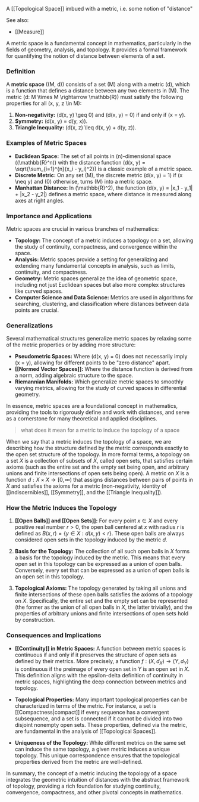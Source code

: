 A [[Topological Space]] imbued with a metric, i.e. some notion of "distance"

See also:
- [[Measure]]

A metric space is a fundamental concept in mathematics, particularly in the fields of geometry, analysis, and topology. It provides a formal framework for quantifying the notion of distance between elements of a set.

### Definition

A **metric space** \((M, d)\) consists of a set \(M\) along with a metric \(d\), which is a function that defines a distance between any two elements in \(M\). The metric \(d: M \times M \rightarrow \mathbb{R}\) must satisfy the following properties for all \(x, y, z \in M\):

1. **Non-negativity:** \(d(x, y) \geq 0\) and \(d(x, y) = 0\) if and only if \(x = y\).
2. **Symmetry:** \(d(x, y) = d(y, x)\).
3. **Triangle Inequality:** \(d(x, z) \leq d(x, y) + d(y, z)\).

### Examples of Metric Spaces

- **Euclidean Space:** The set of all points in \(n\)-dimensional space (\(\mathbb{R}^n\)) with the distance function \(d(x, y) = \sqrt{\sum_{i=1}^{n}(x_i - y_i)^2}\) is a classic example of a metric space.
- **Discrete Metric:** On any set \(M\), the discrete metric \(d(x, y) = 1\) if \(x \neq y\) and \(0\) otherwise, turns \(M\) into a metric space.
- **Manhattan Distance:** In \(\mathbb{R}^2\), the function \(d(x, y) = |x_1 - y_1| + |x_2 - y_2|\) defines a metric space, where distance is measured along axes at right angles.

### Importance and Applications

Metric spaces are crucial in various branches of mathematics:

- **Topology:** The concept of a metric induces a topology on a set, allowing the study of continuity, compactness, and convergence within the space.
- **Analysis:** Metric spaces provide a setting for generalizing and extending many fundamental concepts in analysis, such as limits, continuity, and compactness.
- **Geometry:** Metric spaces generalize the idea of geometric space, including not just Euclidean spaces but also more complex structures like curved spaces.
- **Computer Science and Data Science:** Metrics are used in algorithms for searching, clustering, and classification where distances between data points are crucial.

### Generalizations

Several mathematical structures generalize metric spaces by relaxing some of the metric properties or by adding more structure:

- **Pseudometric Spaces:** Where \(d(x, y) = 0\) does not necessarily imply \(x = y\), allowing for different points to be "zero distance" apart.
- **[[Normed Vector Spaces]]:** Where the distance function is derived from a norm, adding algebraic structure to the space.
- **Riemannian Manifolds:** Which generalize metric spaces to smoothly varying metrics, allowing for the study of curved spaces in differential geometry.

In essence, metric spaces are a foundational concept in mathematics, providing the tools to rigorously define and work with distances, and serve as a cornerstone for many theoretical and applied disciplines.

> what does it mean for a metric to induce the topology of a space

When we say that a metric induces the topology of a space, we are describing how the structure defined by the metric corresponds exactly to the open set structure of the topology. In more formal terms, a topology on a set $X$ is a collection of subsets of $X$, called open sets, that satisfies certain axioms (such as the entire set and the empty set being open, and arbitrary unions and finite intersections of open sets being open). A metric on $X$ is a function $d: X \times X \rightarrow [0, \infty)$ that assigns distances between pairs of points in $X$ and satisfies the axioms for a metric (non-negativity, identity of [[indiscernibles]], [[Symmetry]], and the [[Triangle Inequality]]).

### How the Metric Induces the Topology

1. **[[Open Balls]] and [[Open Sets]]:** For every point $x \in X$ and every positive real number $r > 0$, the open ball centered at $x$ with radius $r$ is defined as $B(x, r) = \{y \in X : d(x, y) < r\}$. These open balls are always considered open sets in the topology induced by the metric $d$.

2. **Basis for the Topology:** The collection of all such open balls in $X$ forms a basis for the topology induced by the metric. This means that every open set in this topology can be expressed as a union of open balls. Conversely, every set that can be expressed as a union of open balls is an open set in this topology.

3. **Topological Axioms:** The topology generated by taking all unions and finite intersections of these open balls satisfies the axioms of a topology on $X$. Specifically, the entire set and the empty set can be represented (the former as the union of all open balls in $X$, the latter trivially), and the properties of arbitrary unions and finite intersections of open sets hold by construction.

### Consequences and Implications

- **[[Continuity]] in Metric Spaces:** A function between metric spaces is continuous if and only if it preserves the structure of open sets as defined by their metrics. More precisely, a function $f: (X, d_X) \rightarrow (Y, d_Y)$ is continuous if the preimage of every open set in $Y$ is an open set in $X$. This definition aligns with the epsilon-delta definition of continuity in metric spaces, highlighting the deep connection between metrics and topology.

- **Topological Properties:** Many important topological properties can be characterized in terms of the metric. For instance, a set is [[Compactness|compact]] if every sequence has a convergent subsequence, and a set is connected if it cannot be divided into two disjoint nonempty open sets. These properties, defined via the metric, are fundamental in the analysis of [[Topological Spaces]].

- **Uniqueness of the Topology:** While different metrics on the same set can induce the same topology, a given metric induces a unique topology. This unique correspondence ensures that the topological properties derived from the metric are well-defined.

In summary, the concept of a metric inducing the topology of a space integrates the geometric intuition of distances with the abstract framework of topology, providing a rich foundation for studying continuity, convergence, compactness, and other pivotal concepts in mathematics.